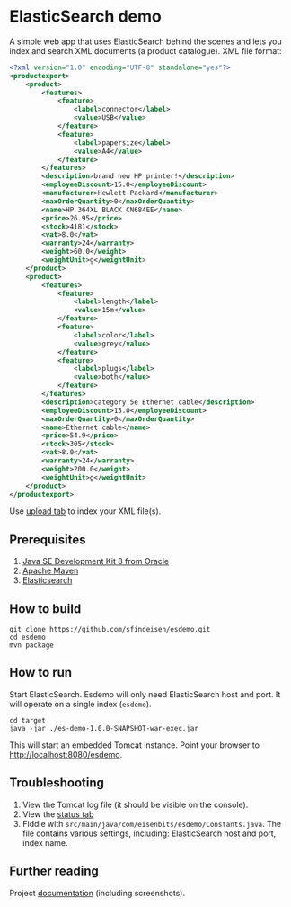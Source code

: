 # ElasticSearch demo

A simple web app that uses ElasticSearch behind the scenes and lets you index and search XML
documents (a product catalogue). XML file format:

```xml
<?xml version="1.0" encoding="UTF-8" standalone="yes"?>
<productexport>
    <product>
        <features>
            <feature>
                <label>connector</label>
                <value>USB</value>
            </feature>
            <feature>
                <label>papersize</label>
                <value>A4</value>
            </feature>
        </features>
        <description>brand new HP printer!</description>
        <employeeDiscount>15.0</employeeDiscount>
        <manufacturer>Hewlett-Packard</manufacturer>
        <maxOrderQuantity>0</maxOrderQuantity>
        <name>HP 364XL BLACK CN684EE</name>
        <price>26.95</price>
        <stock>4181</stock>
        <vat>8.0</vat>
        <warranty>24</warranty>
        <weight>60.0</weight>
        <weightUnit>g</weightUnit>
    </product>
    <product>
        <features>
            <feature>
                <label>length</label>
                <value>15m</value>
            </feature>
            <feature>
                <label>color</label>
                <value>grey</value>
            </feature>
            <feature>
                <label>plugs</label>
                <value>both</value>
            </feature>
        </features>
        <description>category 5e Ethernet cable</description>
        <employeeDiscount>15.0</employeeDiscount>
        <maxOrderQuantity>0</maxOrderQuantity>
        <name>Ethernet cable</name>
        <price>54.9</price>
        <stock>305</stock>
        <vat>8.0</vat>
        <warranty>24</warranty>
        <weight>200.0</weight>
        <weightUnit>g</weightUnit>
    </product>
</productexport>
```

Use [upload tab](http://localhost:8080/esdemo/upload) to index your XML file(s).

## Prerequisites

1. [Java SE Development Kit 8 from Oracle](http://www.oracle.com/technetwork/java/javase/downloads/)
2. [Apache Maven](https://maven.apache.org/download.cgi)
3. [Elasticsearch](https://www.elastic.co/downloads/elasticsearch)

## How to build

```
git clone https://github.com/sfindeisen/esdemo.git
cd esdemo
mvn package
```

## How to run

Start ElasticSearch. Esdemo will only need ElasticSearch host and port. It will operate
on a single index (`esdemo`).

```
cd target
java -jar ./es-demo-1.0.0-SNAPSHOT-war-exec.jar
```

This will start an embedded Tomcat instance. Point your browser to <http://localhost:8080/esdemo>.

## Troubleshooting

1. View the Tomcat log file (it should be visible on the console).
2. View the [status tab](http://localhost:8080/esdemo/status)
3. Fiddle with `src/main/java/com/eisenbits/esdemo/Constants.java`. The file contains various settings, including: ElasticSearch host and port, index name.

## Further reading

Project [documentation](doc/) (including screenshots).
